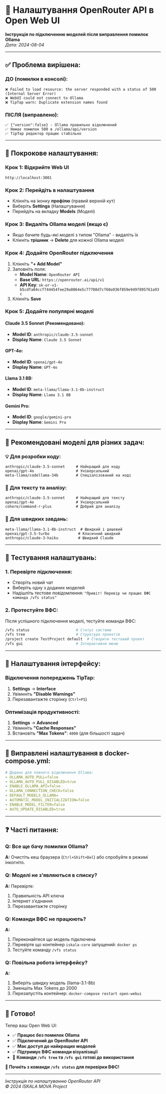 # 🔧 Налаштування OpenRouter API в Open Web UI

**Інструкція по підключенню моделей після виправлення помилок Ollama**  
*Дата: 2024-08-04*

---

## ✅ **Проблема вирішена:**

### **ДО** (помилки в консолі):
```
❌ Failed to load resource: the server responded with a status of 500 (Internal Server Error)
❌ WebUI could not connect to Ollama
❌ TipTap warn: Duplicate extension names found
```

### **ПІСЛЯ** (виправлено):
```
✅ {"version":false} - Ollama правильно відключений
✅ Немає помилок 500 в /ollama/api/version
✅ TipTap редактор працює стабільно
```

---

## 🎯 **Покрокове налаштування:**

### **Крок 1: Відкрийте Web UI**
```
http://localhost:3001
```

### **Крок 2: Перейдіть в налаштування**
- Клікніть на іконку **профілю** (правий верхній кут)
- Виберіть **Settings** (Налаштування)
- Перейдіть на вкладку **Models** (Моделі)

### **Крок 3: Видаліть Ollama моделі (якщо є)**
- Якщо бачите будь-які моделі з типом "Ollama" - видаліть їх
- Клікніть **трішник** → **Delete** для кожної Ollama моделі

### **Крок 4: Додайте OpenRouter підключення**
1. Клікніть **"+ Add Model"**
2. Заповніть поля:
   - **Model Name**: `OpenRouter API`
   - **Base URL**: `https://openrouter.ai/api/v1`
   - **API Key**: `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`
3. Клікніть **Save**

### **Крок 5: Додайте популярні моделі**

#### **Claude 3.5 Sonnet (Рекомендовано):**
- **Model ID**: `anthropic/claude-3.5-sonnet`
- **Display Name**: `Claude 3.5 Sonnet`

#### **GPT-4o:**
- **Model ID**: `openai/gpt-4o`
- **Display Name**: `GPT-4o`

#### **Llama 3.1 8B:**
- **Model ID**: `meta-llama/llama-3.1-8b-instruct`
- **Display Name**: `Llama 3.1 8B`

#### **Gemini Pro:**
- **Model ID**: `google/gemini-pro`
- **Display Name**: `Gemini Pro`

---

## 🌟 **Рекомендовані моделі для різних задач:**

### **💡 Для розробки коду:**
```
anthropic/claude-3.5-sonnet     # Найкращий для коду
openai/gpt-4o                   # Універсальний
meta-llama/codellama-34b        # Спеціалізований на коді
```

### **📝 Для тексту та аналізу:**
```
anthropic/claude-3.5-sonnet     # Найкращий для тексту
openai/gpt-4o                   # Універсальний
cohere/command-r-plus           # Добрий для аналізу
```

### **🚀 Для швидких завдань:**
```
meta-llama/llama-3.1-8b-instruct  # Швидкий і дешевий
openai/gpt-3.5-turbo             # Класичний швидкий
anthropic/claude-3-haiku         # Швидкий Claude
```

---

## 🧪 **Тестування налаштувань:**

### **1. Перевірте підключення:**
- Створіть новий чат
- Виберіть одну з доданих моделей
- Надішліть тестове повідомлення: `"Привіт! Перевір чи працює ВФС команда /vfs status"`

### **2. Протестуйте ВФС:**
Після успішного підключення моделі, тестуйте команди ВФС:
```bash
/vfs status                     # Статус системи
/vfs tree                       # Структура проектів
/project create TestProject default  # Створити тестовий проект
/vfs gui                        # Інтерактивне меню
```

---

## 🎨 **Налаштування інтерфейсу:**

### **Відключення попереджень TipTap:**
1. **Settings** → **Interface**
2. Увімкніть **"Disable Warnings"**
3. Перезавантажте сторінку (`Ctrl+F5`)

### **Оптимізація продуктивності:**
1. **Settings** → **Advanced**
2. Увімкніть **"Cache Responses"**
3. Встановіть **"Max Tokens"**: `4000` (для більшості задач)

---

## 🔧 **Виправлені налаштування в docker-compose.yml:**

```yaml
# Додано для повного відключення Ollama:
- OLLAMA_AUTO_PULL=false
- OLLAMA_AUTO_PULL_DISABLED=true
- ENABLE_OLLAMA_API=false
- OLLAMA_CONNECTION_CHECK=false
- DEFAULT_MODELS_OLLAMA=
- AUTOMATIC_MODEL_INITIALIZATION=false
- ENABLE_MODEL_FILTER=false
- AUTO_UPDATE_DISABLED=true
```

---

## ❓ **Часті питання:**

### **Q: Все ще бачу помилки Ollama?**
**A:** Очистіть кеш браузера (`Ctrl+Shift+Del`) або спробуйте в режимі інкогніто.

### **Q: Моделі не з'являються в списку?**
**A:** Перевірте:
1. Правильність API ключа
2. Інтернет з'єднання  
3. Перезавантажте сторінку

### **Q: Команди ВФС не працюють?**
**A:** 
1. Переконайтеся що модель підключена
2. Перевірте що контейнер `iskala-core` запущений: `docker ps`
3. Тестуйте команду `/vfs status`

### **Q: Повільна робота інтерфейсу?**
**A:** 
1. Виберіть швидку модель (llama-3.1-8b)
2. Зменшіть Max Tokens до 2000
3. Перезапустіть контейнер: `docker-compose restart open-webui`

---

## 🎉 **Готово!**

Тепер ваш Open Web UI:
- ✅ **Працює без помилок Ollama**
- ✅ **Підключений до OpenRouter API**
- ✅ **Має доступ до найкращих моделей**
- ✅ **Підтримує ВФС команди візуалізації**
- 🌳 **Команди `/vfs tree` та `/vfs gui` готові до використання**

**🚀 Почніть з команди `/vfs status` для перевірки ВФС!**

---

*Інструкція по налаштуванню OpenRouter API*  
*© 2024 ISKALA MOVA Project* 